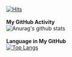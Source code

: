 [![Hits](https://hits.seeyoufarm.com/api/count/incr/badge.svg?url=https%3A%2F%2Fgithub.com%2FEqualLove%2FEqualLove&count_bg=%23C83DBD&title_bg=%234BC4C4&icon=&icon_color=%23E7E7E7&title=VISIT&edge_flat=true)](https://hits.seeyoufarm.com)<br><br>
<strong>My GitHub Activity</strong><br>
![Anurag's github stats](https://github-readme-stats.vercel.app/api?username=EqualLove&show_icons=true&theme=tokyonight)<br><br>
<strong>Language in My GitHub</strong><br>
[![Top Langs](https://github-readme-stats.vercel.app/api/top-langs/?username=EqualLove&layout=compact)](https://github.com/anuraghazra/github-readme-stats)<br><br>
